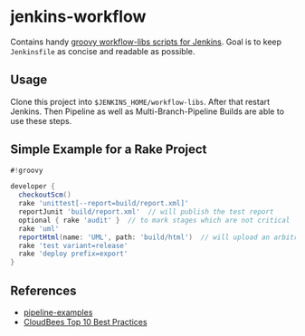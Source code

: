 # jenkins-workflow

Contains handy [groovy workflow-libs scripts for Jenkins](https://github.com/jenkinsci/workflow-plugin/blob/master/README.md).
Goal is to keep `Jenkinsfile` as concise and readable as possible.

## Usage

Clone this project into `$JENKINS_HOME/workflow-libs`. After that restart Jenkins. Then Pipeline as well as Multi-Branch-Pipeline Builds are able to use these steps.

## Simple Example for a Rake Project

```groovy
#!groovy

developer {
  checkoutScm()
  rake 'unittest[--report=build/report.xml]'
  reportJunit 'build/report.xml'  // will publish the test report
  optional { rake 'audit' }  // to mark stages which are not critical
  rake 'uml'
  reportHtml(name: 'UML', path: 'build/html')  // will upload an arbitrary HTML Report
  rake 'test variant=release'
  rake 'deploy prefix=export'
}
```


## References

 - [pipeline-examples](https://github.com/jenkinsci/pipeline-examples)
 - [CloudBees Top 10 Best Practices](https://www.cloudbees.com/blog/top-10-best-practices-jenkins-pipeline-plugin)

